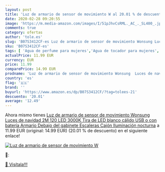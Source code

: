 ```yaml
---
layout: post
title: 'Luz de armario de sensor de movimiento W al 20.01 % de descuento'
date: 2020-02-28 09:20:55
image: 'https://m.media-amazon.com/images/I/51pJhvCsRML._AC_._SL400_.jpg'
comments: true
category: ofertas
author: 'tole.es'
slug: 'B07S3412CF-es Luz de armario de sensor de movimiento Wonsung Luces de...'
sku: 'B07S3412CF-es'
tags: [ 'Agua de perfume para mujeres','Agua de tocador para mujeres','Almacenaje de adornos festivos','Almacenamiento y organización','Belleza','Fragancias para mujeres','Hogar y cocina','Instrumentos de percusión para niños','Instrumentos musicales para niños','Juguetes','Juguetes electrónicos','Juguetes y juegos','Perfumes y fragancias','Productos para el cuidado de la piel','Sets y juegos para el cuidado de la piel','Videojuegos para niños','navidad', ]
actualPrice: 11.99 EUR
currency: EUR
price: 11.99
comparePrice: 14.99 EUR
prodname: 'Luz de armario de sensor de movimiento Wonsung  Luces de navidad 2M 120 LED 3000K Tira de LED blanco cálido  USB o con batería  Armario  Debajo del gabinete  Escaleras  Cajón  Iluminación nocturna'
country: 'es'
flag: '🇪🇸'
brand: ''
buyurl: 'https://www.amazon.es/dp/B07S3412CF/?tag=tolees-21'
descuento: '20.01'
average: '12.49'
---
```


Ahora mismo tienes [Luz de armario de sensor de movimiento Wonsung  Luces de navidad 2M 120 LED 3000K Tira de LED blanco cálido  USB o con batería  Armario  Debajo del gabinete  Escaleras  Cajón  Iluminación nocturna](https://www.amazon.es/dp/B07S3412CF/?tag=tolees-21) a 11.99 EUR (original: 14.99 EUR) (20.01 %  de descuento) en el siguiente enlace!

[![Luz de armario de sensor de movimiento W](https://m.media-amazon.com/images/I/51pJhvCsRML._AC_._SL400_.jpg)](https://www.amazon.es/dp/B07S3412CF/?tag=tolees-21)

🔎:


[🛒 Visítala!!!](https://www.amazon.es/dp/B07S3412CF/?tag=tolees-21)
